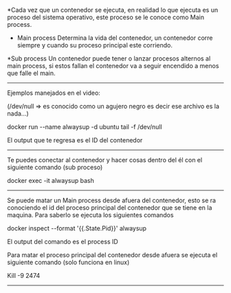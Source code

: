 *Cada vez que un contenedor se ejecuta, en realidad lo que ejecuta es un proceso del sistema operativo,
este proceso se le conoce como Main process.

* Main process
Determina la vida del contenedor, un contenedor corre siempre y cuando su proceso principal este corriendo.

*Sub process
Un contenedor puede tener o lanzar procesos alternos al main process, si estos fallan el contenedor va a seguir
encendido a menos que falle el main.

-----------------------------------------------------------------------------------------------------------

Ejemplos manejados en el video:

(/dev/null => es conocido como un agujero negro es decir ese archivo es la nada…)

docker run --name alwaysup -d ubuntu tail -f /dev/null 

El output que te regresa es el ID del contenedor 

-----------------------------------------------------------------------------------------------------------

Te puedes conectar al contenedor y hacer cosas dentro del él con el siguiente comando (sub proceso)

docker exec -it alwaysup bash

-----------------------------------------------------------------------------------------------------------

Se puede matar un Main process desde afuera del contenedor, esto se ra conociendo el id del proceso principal del contenedor que se tiene en la maquina. Para saberlo se ejecuta los siguientes comandos

docker inspect --format '{{.State.Pid}}' alwaysup

El output del comando es el process ID

Para matar el proceso principal del contenedor desde afuera se ejecuta el siguiente comando (solo funciona en linux)

Kill -9 2474

-----------------------------------------------------------------------------------------------------------